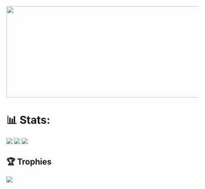 <p align="center">
  <img src="banner.gif" width="680" height="240"/>
</p>

# 📊 Stats:
![](https://github-readme-stats-sigma-five.vercel.app/api?username=Rud3p&theme=radical&hide_border=false&include_all_commits=false&count_private=false)
![](https://github-readme-streak-stats.herokuapp.com/?user=Rud3p&theme=radical&hide_border=false)
![](https://github-readme-stats-sigma-five.vercel.app/api/top-langs/?username=Rud3p&theme=radical&hide_border=false&include_all_commits=false&count_private=false&layout=compact)

## 🏆 Trophies
![](https://github-profile-trophy.vercel.app/?username=Rud3p&theme=radical&no-frame=false&no-bg=false&margin-w=4)
